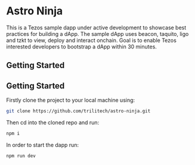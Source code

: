 # Astro Ninja

This is a Tezos sample dapp under active development to showcase best practices for building a dApp. The sample dApp uses beacon, taquito, ligo and tzkt to view, deploy and interact onchain. Goal is to enable Tezos interested developers to bootstrap a dApp within 30 minutes.

## Getting Started

## Getting Started
Firstly clone the project to your local machine using:
```bash
git clone https://github.com/trilitech/astro-ninja.git
```
Then cd into the cloned repo and run:
```bash
npm i
```
In order to start the dapp run:
```bash
npm run dev
```
